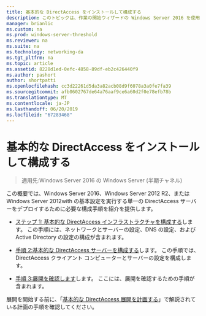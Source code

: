 ```yaml
---
title: 基本的な DirectAccess をインストールして構成する
description: このトピックは、作業の開始ウィザードの Windows Server 2016 を使用して単一の DirectAccess サーバー展開ガイドの一部です。
manager: brianlic
ms.custom: na
ms.prod: windows-server-threshold
ms.reviewer: na
ms.suite: na
ms.technology: networking-da
ms.tgt_pltfrm: na
ms.topic: article
ms.assetid: 8228d1ed-0efc-4858-89df-eb2c426440f9
ms.author: pashort
author: shortpatti
ms.openlocfilehash: cc3d22261d5da3a82acb08d9f6078a3a0fe7fa39
ms.sourcegitcommit: afb0602767de64a76aaf9ce6a60d2f0e78efb78b
ms.translationtype: MT
ms.contentlocale: ja-JP
ms.lasthandoff: 06/20/2019
ms.locfileid: "67283468"
---
```

# <a name="install-and-configure-basic-directaccess"></a>基本的な DirectAccess をインストールして構成する

>適用先:Windows Server 2016 の Windows Server (半期チャネル)

この概要では、Windows Server 2016、Windows Server 2012 R2、または Windows Server 2012with の基本設定を実行する単一の DirectAccess サーバーをデプロイするために必要な構成手順を紹介を提供します。  
  
-   [ステップ 1: 基本的な DirectAccess インフラストラクチャを構成する](da-basic-configure-s1-infrastructure.md)します。 この手順には、ネットワークとサーバーの設定、DNS の設定、および Active Directory の設定の構成が含まれます。  
  
-   [手順 2:基本的な DirectAccess サーバーを構成する](da-basic-configure-s2-server.md)します。 この手順では、DirectAccess クライアント コンピューターとサーバーの設定を構成します。  
  
-   [手順 3:展開を確認します](da-basic-configure-s3-verify.md)します。 ここには、展開を確認するための手順が含まれます。  
  
展開を開始する前に、「[基本的な DirectAccess 展開を計画する](Plan-a-Basic-DirectAccess-Deployment.md)」で解説されている計画の手順を確認してください。  
  


